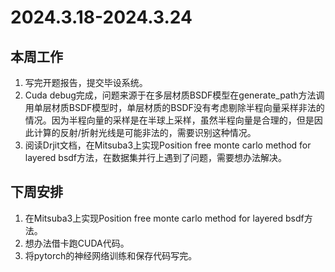 # 2024.3.18-2024.3.24



## 本周工作

1. 写完开题报告，提交毕设系统。
2. Cuda debug完成，问题来源于在多层材质BSDF模型在generate_path方法调用单层材质BSDF模型时，单层材质的BSDF没有考虑剔除半程向量采样非法的情况。因为半程向量的采样是在半球上采样，虽然半程向量是合理的，但是因此计算的反射/折射光线是可能非法的，需要识别这种情况。
3. 阅读Drjit文档，在Mitsuba3上实现Position free monte carlo method for layered bsdf方法，在数据集并行上遇到了问题，需要想办法解决。



## 下周安排

1. 在Mitsuba3上实现Position free monte carlo method for layered bsdf方法。
2. 想办法借卡跑CUDA代码。
3. 将pytorch的神经网络训练和保存代码写完。